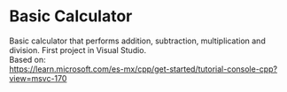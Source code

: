 # Basic Calculator
Basic calculator that performs addition, subtraction, multiplication and division.
First project in Visual Studio.
<br> Based on:</br> https://learn.microsoft.com/es-mx/cpp/get-started/tutorial-console-cpp?view=msvc-170 

